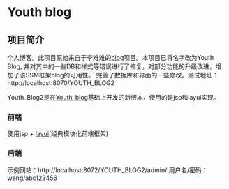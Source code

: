 # Youth blog

## 项目简介
   个人博客。此项目原始来自于李难难的[blog](https://github.com/754594774/blog)项目。本项目已将名字改为Youth Blog, 并对其中的一些DB和样式等错误进行了修复，对部分功能的升级改进，增加了该SSM框架blog的可用性。
   完善了数据库和界面的一些修改。测试地址：http://localhost:8070/YOUTH_BLOG2

   Youth_Blog2是在[Youth_blog](https://github.com/MutiYouth/YOUTH_BLOG)基础上开发的新版本，使用的是jsp和layui实现。

### 前端
   使用jsp + [layui](http://www.layui.com)(经典模块化前端框架)
    
### 后端
   示例网站：http://localhost:8072/YOUTH_BLOG2/admin/ 
   用户名/密码：weng/abc123456

